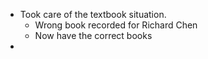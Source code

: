 - Took care of the textbook situation.
	- Wrong book recorded for Richard Chen
	- Now have the correct books
-